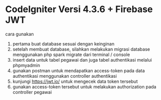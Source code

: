 # CodeIgniter Versi 4.3.6 + Firebase JWT

cara gunakan

1. pertama buat database sesuai dengan keinginan
2. setelah membuat database, silahkan melakukan migrasi database menggunakan php spark migrate dari terminal / console
3. insert data untuk tabel pegawai dan juga tabel authentikasi melalui phpmyadmin
4. gunakan postman untuk mendapatkan access-token pada data authentikasi menggunakan controller authentikasi
5. kunjungi https://jwt.io/ untuk mengecek data token tersebut
6. gunakan access-token tersebut untuk melakukan authorization pada controller pegawai
